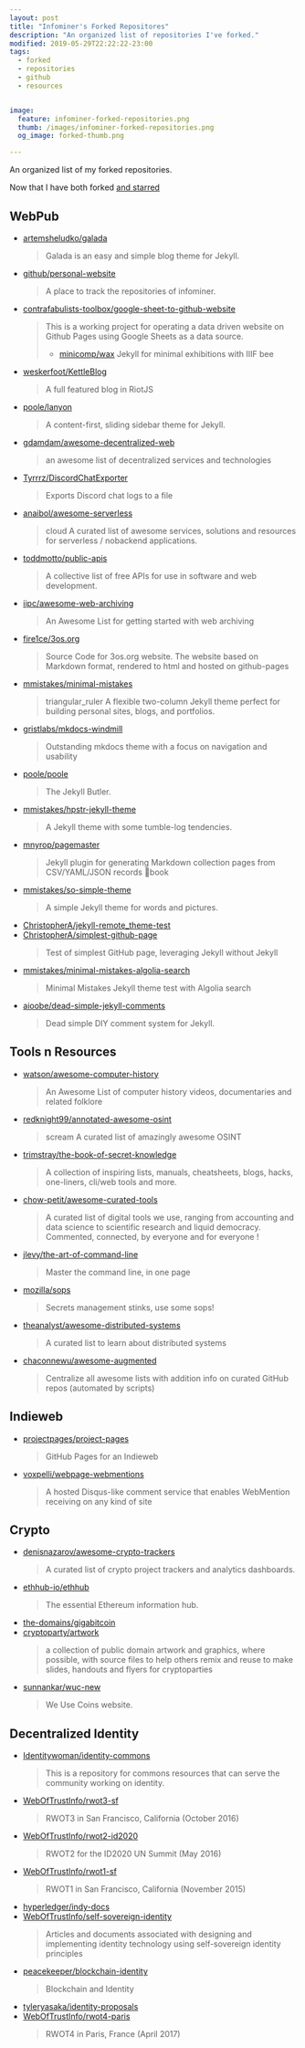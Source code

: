 ```yaml
---
layout: post
title: "Infominer's Forked Repositores"
description: "An organized list of repositories I've forked."
modified: 2019-05-29T22:22:22-23:00
tags: 
  - forked
  - repositories
  - github
  - resources


image:
  feature: infominer-forked-repositories.png
  thumb: /images/infominer-forked-repositories.png
  og_image: forked-thumb.png

---
```



An organized list of my forked repositories.

Now that I have both forked [and starred](https://infominer.id/web-work/infominer33-starred-repos/)

## WebPub

* [artemsheludko/galada](https://github.com/artemsheludko/galada)
  > Galada is an easy and simple blog theme for Jekyll.
* [github/personal-website](https://github.com/github/personal-website)
  > A place to track the repositories of infominer.
* [contrafabulists-toolbox/google-sheet-to-github-website](https://github.com/contrafabulists-toolbox/google-sheet-to-github-website)
  > This is a working project for operating a data driven website on Github Pages using Google Sheets as a data source.
  > * [minicomp/wax](https://github.com/minicomp/wax)
  > Jekyll for minimal exhibitions with IIIF bee
* [weskerfoot/KettleBlog](https://github.com/weskerfoot/KettleBlog)
  > A full featured blog in RiotJS
* [poole/lanyon](https://github.com/poole/lanyon)
  > A content-first, sliding sidebar theme for Jekyll.
* [gdamdam/awesome-decentralized-web](https://github.com/gdamdam/awesome-decentralized-web)
  > an awesome list of decentralized services and technologies
* [Tyrrrz/DiscordChatExporter](https://github.com/Tyrrrz/DiscordChatExporter)
  > Exports Discord chat logs to a file
* [anaibol/awesome-serverless](https://github.com/anaibol/awesome-serverless)
  > cloud A curated list of awesome services, solutions and resources for serverless / nobackend applications.
* [toddmotto/public-apis](https://github.com/toddmotto/public-apis)
  > A collective list of free APIs for use in software and web development.
* [iipc/awesome-web-archiving](https://github.com/iipc/awesome-web-archiving)
  > An Awesome List for getting started with web archiving
* [fire1ce/3os.org](https://github.com/fire1ce/3os.org)
  > Source Code for 3os.org website. The website based on Markdown format, rendered to html and hosted on github-pages
* [mmistakes/minimal-mistakes](https://github.com/mmistakes/minimal-mistakes)
  > triangular_ruler A flexible two-column Jekyll theme perfect for building personal sites, blogs, and portfolios.
* [gristlabs/mkdocs-windmill](https://github.com/gristlabs/mkdocs-windmill)
  > Outstanding mkdocs theme with a focus on navigation and usability
* [poole/poole](https://github.com/poole/poole)
  > The Jekyll Butler.
* [mmistakes/hpstr-jekyll-theme](https://github.com/mmistakes/hpstr-jekyll-theme)
  > A Jekyll theme with some tumble-log tendencies.
* [mnyrop/pagemaster](https://github.com/mnyrop/pagemaster)
  > Jekyll plugin for generating Markdown collection pages from CSV/YAML/JSON records 🧙book
* [mmistakes/so-simple-theme](https://github.com/mmistakes/so-simple-theme)
  > A simple Jekyll theme for words and pictures.
* [ChristopherA/jekyll-remote_theme-test](https://github.com/ChristopherA/jekyll-remote_theme-test)
* [ChristopherA/simplest-github-page](https://github.com/ChristopherA/simplest-github-page)
  > Test of simplest GitHub page, leveraging Jekyll without Jekyll
* [mmistakes/minimal-mistakes-algolia-search](https://github.com/mmistakes/minimal-mistakes-algolia-search)
  > Minimal Mistakes Jekyll theme test with Algolia search
* [aioobe/dead-simple-jekyll-comments](https://github.com/aioobe/dead-simple-jekyll-comments)
  > Dead simple DIY comment system for Jekyll.

## Tools n Resources
* [watson/awesome-computer-history](https://github.com/watson/awesome-computer-history)
  > An Awesome List of computer history videos, documentaries and related folklore
* [redknight99/annotated-awesome-osint](https://github.com/redknight99/annotated-awesome-osint)
  > scream A curated list of amazingly awesome OSINT
* [trimstray/the-book-of-secret-knowledge](https://github.com/trimstray/the-book-of-secret-knowledge)
  > A collection of inspiring lists, manuals, cheatsheets, blogs, hacks, one-liners, cli/web tools and more.
* [chow-petit/awesome-curated-tools](https://github.com/chow-petit/awesome-curated-tools)
  > A curated list of digital tools we use, ranging from accounting and data science to scientific research and liquid democracy. Commented, connected, by everyone and for everyone !
* [jlevy/the-art-of-command-line](https://github.com/jlevy/the-art-of-command-line)
  > Master the command line, in one page
* [mozilla/sops](https://github.com/mozilla/sops)
  > Secrets management stinks, use some sops!
* [theanalyst/awesome-distributed-systems](https://github.com/theanalyst/awesome-distributed-systems)
  > A curated list to learn about distributed systems
* [chaconnewu/awesome-augmented](https://github.com/chaconnewu/awesome-augmented)
  > Centralize all awesome lists with addition info on curated GitHub repos (automated by scripts)

## Indieweb

* [projectpages/project-pages](https://github.com/projectpages/project-pages)
  > GitHub Pages for an Indieweb
* [voxpelli/webpage-webmentions](https://github.com/voxpelli/webpage-webmentions)
  > A hosted Disqus-like comment service that enables WebMention receiving on any kind of site

## Crypto

* [denisnazarov/awesome-crypto-trackers](https://github.com/denisnazarov/awesome-crypto-trackers)
  > A curated list of crypto project trackers and analytics dashboards.
* [ethhub-io/ethhub](https://github.com/ethhub-io/ethhub)
  > The essential Ethereum information hub.
* [the-domains/gigabitcoin](https://github.com/the-domains/gigabitcoin)
* [cryptoparty/artwork](https://github.com/cryptoparty/artwork)
  > a collection of public domain artwork and graphics, where possible, with source files to help others remix and reuse to make slides, handouts and flyers for cryptoparties
* [sunnankar/wuc-new](https://github.com/sunnankar/wuc-new)
  > We Use Coins website.

## Decentralized Identity

* [Identitywoman/identity-commons](https://github.com/Identitywoman/identity-commons)
  > This is a repository for commons resources that can serve the community working on identity.
* [WebOfTrustInfo/rwot3-sf](https://github.com/WebOfTrustInfo/rwot3-sf)
  > RWOT3 in San Francisco, California (October 2016)
* [WebOfTrustInfo/rwot2-id2020](https://github.com/WebOfTrustInfo/rwot2-id2020)
  > RWOT2 for the ID2020 UN Summit (May 2016)
* [WebOfTrustInfo/rwot1-sf](https://github.com/WebOfTrustInfo/rwot1-sf)
  > RWOT1 in San Francisco, California (November 2015)
* [hyperledger/indy-docs](https://github.com/hyperledger/indy-docs)
* [WebOfTrustInfo/self-sovereign-identity](https://github.com/WebOfTrustInfo/self-sovereign-identity)
  > Articles and documents associated with designing and implementing identity technology using self-sovereign identity principles
* [peacekeeper/blockchain-identity](https://github.com/peacekeeper/blockchain-identity)
  > Blockchain and Identity
* [tyleryasaka/identity-proposals](https://github.com/tyleryasaka/identity-proposals)
* [WebOfTrustInfo/rwot4-paris](https://github.com/WebOfTrustInfo/rwot4-paris)
  > RWOT4 in Paris, France (April 2017)


